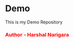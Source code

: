 # Demo
This is my Demo Repository
<br>
<b style="color:red;"> <h3> Author - Harshal Narigara </h3> </b>
